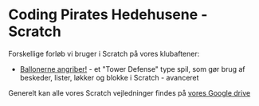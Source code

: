 # Coding Pirates Hedehusene - Scratch

Forskellige forløb vi bruger i Scratch på vores klubaftener:

* [Ballonerne angriber!](https://docs.google.com/document/d/18CYZYbQowZPXGBHAxk6p3JGZ4-kF-81Bn5rRanKIiK8) - et "Tower Defense" type spil, som gør brug af beskeder, lister, løkker og blokke i Scratch - avanceret

Generelt kan alle vores Scratch vejledninger findes på [vores Google drive](https://drive.google.com/drive/folders/1DrEM5UZZpQqjIFxxGQDGyv85y91yuCYk)
